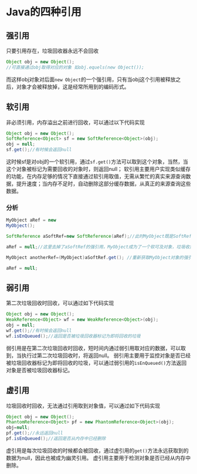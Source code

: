 # Java的四种引用

## 强引用

只要引用存在，垃圾回收器永远不会回收

```java
Object obj = new Object();
//可直接通过obj取得对应的对象 如obj.equels(new Object());
```

而这样obj对象对后面`new Object`的一个强引用，只有当obj这个引用被释放之后，对象才会被释放掉，这是经常所用到的编码形式。

## 软引用

非必须引用，内存溢出之前进行回收，可以通过以下代码实现

```java
Object obj = new Object();
SoftReference<Object> sf = new SoftReference<Object>(obj);
obj = null;
sf.get();//有时候会返回null
```

这时候sf是对obj的一个软引用，通过`sf.get()`方法可以取到这个对象，当然，当这个对象被标记为需要回收的对象时，则返回null；
软引用主要用户实现类似缓存的功能，在内存足够的情况下直接通过软引用取值，无需从繁忙的真实来源查询数据，提升速度；当内存不足时，自动删除这部分缓存数据，从真正的来源查询这些数据。

### 分析

```java
MyObject aRef = new
MyObject();

SoftReference aSoftRef=new SoftReference(aRef);//此时MyObject既是SoftReference维护的软引用，又是aSoftRef所实例化的对象的强引用，所以这里MyObject是一个强可及对象

aRef = null;//这里去掉了aSoftRef的强引用，MyObject成为了一个软可及对象，垃圾收集线程会在虚拟机抛出OutOfMemoryError之前回收软可及对象，而且虚拟机会尽可能优先回收长时间闲置不用的软可及对象

MyObject anotherRef=(MyObject)aSoftRef.get(); //重新获取MyObject对象的强引用

aRef = null;
```

## 弱引用

第二次垃圾回收时回收，可以通过如下代码实现

```java
Object obj = new Object();
WeakReference<Object> wf = new WeakReference<Object>(obj);
obj = null;
wf.get();//有时候会返回null
wf.isEnQueued();//返回是否被垃圾回收器标记为即将回收的垃圾
```

弱引用是在第二次垃圾回收时回收，短时间内通过弱引用取对应的数据，可以取到，当执行过第二次垃圾回收时，将返回null。
弱引用主要用于监控对象是否已经被垃圾回收器标记为即将回收的垃圾，可以通过弱引用的`isEnQueued()`方法返回对象是否被垃圾回收器标记。

## 虚引用

垃圾回收时回收，无法通过引用取到对象值，可以通过如下代码实现

```java
Object obj = new Object();
PhantomReference<Object> pf = new PhantomReference<Object>(obj);
obj=null;
pf.get();//永远返回null
pf.isEnQueued();//返回是否从内存中已经删除
```

虚引用是每次垃圾回收的时候都会被回收，通过虚引用的`get()`方法永远获取到的数据为null，因此也被成为幽灵引用。
虚引用主要用于检测对象是否已经从内存中删除。